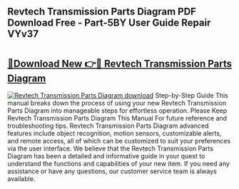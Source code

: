 ## Revtech Transmission Parts Diagram PDF Download Free - Part-5BY User Guide Repair VYv37

# <h2><a href="http://dfku58.blite.top/?on=Revtech+Transmission+Parts+Diagram">🔗Download New 👉🔴 Revtech Transmission Parts Diagram</a></h2>

[![Revtech Transmission Parts Diagram download](https://i.imgur.com/lujVjoI.png)](http://dfku58.blite.top/?on=Revtech+Transmission+Parts+Diagram)
Step-by-Step Guide This manual breaks down the process of using your new Revtech Transmission Parts Diagram into manageable steps for effortless operation. Please Keep Revtech Transmission Parts Diagram This Manual For future reference and troubleshooting tips. Revtech Transmission Parts Diagram advanced features include object recognition, motion sensors, customizable alerts, and remote access, all of which can be customized to suit your preferences via the user interface. We believe that the Revtech Transmission Parts Diagram has been a detailed and informative guide in your quest to understand the functions and capabilities of your new item. If you need any assistance or have any questions, our customer service team is always available.
